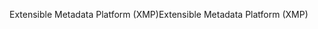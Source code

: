 <span data-ttu-id="0b3b1-101">Extensible Metadata Platform (XMP)</span><span class="sxs-lookup"><span data-stu-id="0b3b1-101">Extensible Metadata Platform (XMP)</span></span>